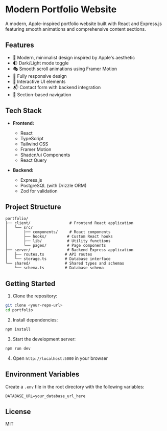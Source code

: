 # Modern Portfolio Website

A modern, Apple-inspired portfolio website built with React and Express.js featuring smooth animations and comprehensive content sections.

## Features

- 🎨 Modern, minimalist design inspired by Apple's aesthetic
- 🌓 Dark/Light mode toggle
- 🎭 Smooth scroll animations using Framer Motion
- 📱 Fully responsive design
- 🔄 Interactive UI elements
- 📬 Contact form with backend integration
- 🎯 Section-based navigation

## Tech Stack

- **Frontend:**
  - React
  - TypeScript
  - Tailwind CSS
  - Framer Motion
  - Shadcn/ui Components
  - React Query

- **Backend:**
  - Express.js
  - PostgreSQL (with Drizzle ORM)
  - Zod for validation

## Project Structure

```
portfolio/
├── client/                 # Frontend React application
│   └── src/
│       ├── components/     # React components
│       ├── hooks/         # Custom React hooks
│       ├── lib/           # Utility functions
│       └── pages/         # Page components
├── server/                # Backend Express application
│   ├── routes.ts         # API routes
│   └── storage.ts        # Database interface
└── shared/               # Shared types and schemas
    └── schema.ts         # Database schema
```

## Getting Started

1. Clone the repository:
```bash
git clone <your-repo-url>
cd portfolio
```

2. Install dependencies:
```bash
npm install
```

3. Start the development server:
```bash
npm run dev
```

4. Open `http://localhost:5000` in your browser

## Environment Variables

Create a `.env` file in the root directory with the following variables:

```env
DATABASE_URL=your_database_url_here
```

## License

MIT
